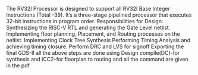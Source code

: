 The RV32I Processor is designed to support all RV32I Base Integer Instructions (Total -39).
It’s a three-stage pipelined processor that executes 32-bit instructions in program order.
Responsibilities for Design:
Synthesizing the RISC-V RTL and generating the Gate Level netlist.
Implementing floor planning, Placement, and Routing processes on the netlist.
Implementing Clock Tree Synthesis
Performing Timing Analysis and achieving timing closure.
Perform DRC and LVS for signoff
Exporting the final GDS-II
all the above steps are done using Design compile(DC)-for synthesis and ICC2-for floorplan to routing
and all the command are given in  the pdf 
